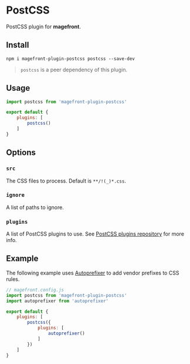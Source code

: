 # PostCSS

PostCSS plugin for **magefront**.

## Install

    npm i magefront-plugin-postcss postcss --save-dev

> `postcss` is a peer dependency of this plugin.

## Usage

```js
import postcss from 'magefront-plugin-postcss'

export default {
    plugins: [
        postcss()
    ]
}
```

## Options

### `src`

The CSS files to process. Default is `**/!(_)*.css`.

### `ignore`

A list of paths to ignore.

### `plugins`

A list of PostCSS plugins to use. See [PostCSS plugins repository](https://www.postcss.parts/) for more info.

## Example

The following example uses [Autoprefixer](https://github.com/postcss/autoprefixer) to add vendor prefixes to CSS rules.

```js
// magefront.config.js
import postcss from 'magefront-plugin-postcss'
import autoprefixer from 'autoprefixer'

export default {
    plugins: [
        postcss({
            plugins: [
                autoprefixer()
            ]
        })
    ]
}
```
